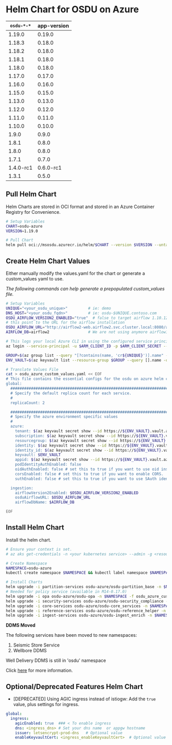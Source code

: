 # Helm Chart for OSDU on Azure

| `osdu-*-*`          | app-version  |
| ------------------- | ----------   |
| 1.19.0              | 0.19.0       |
| 1.18.3              | 0.18.0       |
| 1.18.2              | 0.18.0       |
| 1.18.1              | 0.18.0       |
| 1.18.0              | 0.18.0       |
| 1.17.0              | 0.17.0       |
| 1.16.0              | 0.16.0       |
| 1.15.0              | 0.15.0       |
| 1.13.0              | 0.13.0       |
| 1.12.0              | 0.12.0       |
| 1.11.0              | 0.11.0       |
| 1.10.0              | 0.10.0       |
| 1.9.0               | 0.9.0        |
| 1.8.1               | 0.8.0        |
| 1.8.0               | 0.8.0        |
| 1.7.1               | 0.7.0        |
| 1.4.0-rc1           | 0.6.0-rc1    |
| 1.3.1               | 0.5.0        |

## Pull Helm Chart

Helm Charts are stored in OCI format and stored in an Azure Container Registry for Convenience.

```bash
# Setup Variables
CHART=osdu-azure
VERSION=1.19.0

# Pull Chart
helm pull oci://msosdu.azurecr.io/helm/$CHART --version $VERSION --untar
```

## Create Helm Chart Values

Either manually modify the values.yaml for the chart or generate a custom_values yaml to use.

_The following commands can help generate a prepopulated custom_values file._

```bash
# Setup Variables
UNIQUE="<your_osdu_unique>"         # ie: demo
DNS_HOST="<your_osdu_fqdn>"         # ie: osdu-$UNIQUE.contoso.com
OSDU_AIRFLOW_VERSION2_ENABLED="true"  # false to target airflow 1.10.12 (retrocompatibility only)
# this point to the URL for the airflow installation
OSDU_AIRFLOW_URL="http://airflow2-web.airflow2.svc.cluster.local:8080/airflow2"    # internal airflow2 svc
AIRFLOW_DB=airflow2                 # We are not using anymore airflow1 

# This logs your local Azure CLI in using the configured service principal.
az login --service-principal -u $ARM_CLIENT_ID -p $ARM_CLIENT_SECRET --tenant $ARM_TENANT_ID

GROUP=$(az group list --query "[?contains(name, 'cr${UNIQUE}')].name" -otsv)
ENV_VAULT=$(az keyvault list --resource-group $GROUP --query [].name -otsv)

# Translate Values File
cat > osdu_azure_custom_values.yaml << EOF
# This file contains the essential configs for the osdu on azure helm chart
global:
  ################################################################################
  # Specify the default replica count for each service.
  #
  replicaCount: 2

  ################################################################################
  # Specify the azure environment specific values
  #
  azure:
    tenant: $(az keyvault secret show --id https://${ENV_VAULT}.vault.azure.net/secrets/tenant-id --query value -otsv)
    subscription: $(az keyvault secret show --id https://${ENV_VAULT}.vault.azure.net/secrets/subscription-id --query value -otsv)
    resourcegroup: $(az keyvault secret show --id https://${ENV_VAULT}.vault.azure.net/secrets/base-name-cr --query value -otsv)-rg
    identity: $(az keyvault secret show --id https://${ENV_VAULT}.vault.azure.net/secrets/base-name-cr --query value -otsv)-osdu-identity
    identity_id: $(az keyvault secret show --id https://${ENV_VAULT}.vault.azure.net/secrets/osdu-identity-id --query value -otsv)
    keyvault: $ENV_VAULT
    appid: $(az keyvault secret show --id https://${ENV_VAULT}.vault.azure.net/secrets/aad-client-id --query value -otsv)
    podIdentityAuthEnabled: false
    oidAuthEnabled: false # set this to true if you want to use oid instead of unique_name and upn
    corsEnabled: false # set this to true if you want to enable CORS.
    suthEnabled: false # set this to true if you want to use SAuth identity envoy

  ingestion:
    airflowVersion2Enabled: $OSDU_AIRFLOW_VERSION2_ENABLED
    osduAirflowURL: $OSDU_AIRFLOW_URL
    airflowDbName: $AIRFLOW_DB

EOF
```

## Install Helm Chart

Install the helm chart.

```bash
# Ensure your context is set.
# az aks get-credentials -n <your kubernetes service> --admin -g <resource group>

# Create Namespace
NAMESPACE=osdu-azure
kubectl create namespace $NAMESPACE && kubectl label namespace $NAMESPACE istio-injection=enabled

# Install Charts
helm upgrade -i partition-services osdu-azure/osdu-partition_base -n $NAMESPACE -f osdu_azure_custom_values.yaml
# Needed for policy service (available in M14-0.17.0)
helm upgrade -i opa osdu-azure/osdu-opa -n $NAMESPACE -f osdu_azure_custom_values.yaml
helm upgrade -i security-services osdu-azure/osdu-security_compliance -n $NAMESPACE -f osdu_azure_custom_values.yaml
helm upgrade -i core-services osdu-azure/osdu-core_services -n $NAMESPACE -f osdu_azure_custom_values.yaml
helm upgrade -i reference-services osdu-azure/osdu-reference_helper -n $NAMESPACE -f osdu_azure_custom_values.yaml
helm upgrade -i ingest-services osdu-azure/osdu-ingest_enrich -n $NAMESPACE -f osdu_azure_custom_values.yaml
```

__DDMS Moved__

The following services have been moved to new namespaces:
1. Seismic Store Service
2. Wellbore DDMS

Well Delivery DDMS is still in 'osdu' namespace

Click [here](osdu-ddms/README.md) for more information.

## Optional/Deprecated Features Helm Chart

* [DEPRECATED] Using AGIC ingress instead of istiogw: Add the `true` value, plus settings for ingress.

```yaml
global:
  ingress:
    agicEnabled: true  ### < To enable ingress
    dns: <ingress_dns> # Set your dns name  or appgw hostname
    issuer: letsencrypt-prod-dns   # Optional value
    enableKeyvaultCert: <ingress_enableKeyvaultCert>  # Optional value
```
